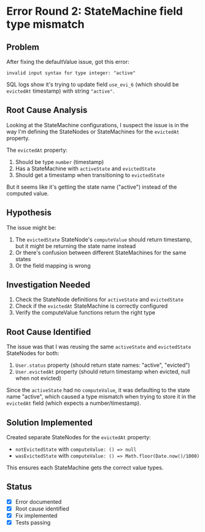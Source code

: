 # Error Round 2: StateMachine field type mismatch

## Problem
After fixing the defaultValue issue, got this error:
```
invalid input syntax for type integer: "active"
```

SQL logs show it's trying to update field `use_evi_6` (which should be `evictedAt` timestamp) with string `"active"`.

## Root Cause Analysis
Looking at the StateMachine configurations, I suspect the issue is in the way I'm defining the StateNodes or StateMachines for the `evictedAt` property.

The `evictedAt` property:
1. Should be type `number` (timestamp)
2. Has a StateMachine with `activeState` and `evictedState` 
3. Should get a timestamp when transitioning to `evictedState`

But it seems like it's getting the state name ("active") instead of the computed value.

## Hypothesis
The issue might be:
1. The `evictedState` StateNode's `computeValue` should return timestamp, but it might be returning the state name instead
2. Or there's confusion between different StateMachines for the same states
3. Or the field mapping is wrong

## Investigation Needed
1. Check the StateNode definitions for `activeState` and `evictedState`
2. Check if the `evictedAt` StateMachine is correctly configured
3. Verify the computeValue functions return the right type

## Root Cause Identified
The issue was that I was reusing the same `activeState` and `evictedState` StateNodes for both:
1. `User.status` property (should return state names: "active", "evicted")
2. `User.evictedAt` property (should return timestamp when evicted, null when not evicted)

Since the `activeState` had no `computeValue`, it was defaulting to the state name "active", which caused a type mismatch when trying to store it in the `evictedAt` field (which expects a number/timestamp).

## Solution Implemented
Created separate StateNodes for the `evictedAt` property:
- `notEvictedState` with `computeValue: () => null`
- `wasEvictedState` with `computeValue: () => Math.floor(Date.now()/1000)`

This ensures each StateMachine gets the correct value types.

## Status
- [x] Error documented
- [x] Root cause identified  
- [x] Fix implemented
- [x] Tests passing